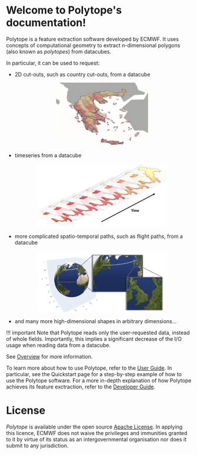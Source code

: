 # Welcome to Polytope's documentation!

Polytope is a feature extraction software developed by ECMWF. 
It uses concepts of computational geometry to extract n-dimensional polygons (also known as *polytopes*) from datacubes. 

In particular, it can be used to request:

- 2D cut-outs, such as country cut-outs, from a datacube
    <div style="text-align:center">
    <p style="float: middle; margin: 0 5px 0 0px;">
        <img src="./images/greece.png" alt="Greece cut-out" width="250"/>
    </p>
    </div>

- timeseries from a datacube
    <div style="text-align:center">
    <p style="float: middle; margin: 0 5px 0 0px;">
        <img src="./images/timeseries.png" alt="Timeseries" width="350"/>
    </p>
    </div>

- more complicated spatio-temporal paths, such as flight paths, from a datacube
    <div style="text-align:center">
    <p style="float: middle; margin: 0 5px 0 0px;">
        <img src="./images/flight_path.png" alt="Flight path" width="350"/>
    </p>
    </div>

- and many more high-dimensional shapes in arbitrary dimensions...

<!-- <div style="text-align:center">
<div class="note", style="border: 1px solid black">
Note that Polytope reads only the user-requested data, instead of whole fields. Importantly, this implies a significant decrease of the I/O usage when reading data from a datacube.
</div>
</div> -->

!!! important
    Note that Polytope reads only the user-requested data, instead of whole fields. Importantly, this implies a significant decrease of the I/O usage when reading data from a datacube.


See <a href="./Overview/Overview">Overview</a> for more information.

To learn more about how to use Polytope, refer to the <a href="./User_Guide/Overview">User Guide</a>. In particular, see the Quickstart page for a step-by-step example of how to use the Polytope software.
For a more in-depth explanation of how Polytope achieves its feature exctraction, refer to the <a href="./Developer_Guide/Overview">Developer Guide</a>.

# License

*Polytope* is available under the open source [Apache License](http://www.apache.org/licenses/LICENSE-2.0).
 In applying this licence, ECMWF does not waive the privileges and immunities granted to it by virtue of its status as an intergovernmental organisation nor does it submit to any jurisdiction.




